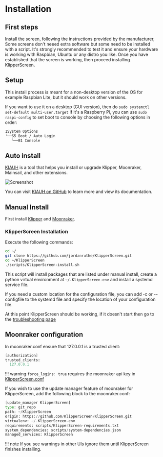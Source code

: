 # Installation

## First steps

Install the screen, following the instructions provided by the manufacturer, Some screens don't neeed extra software but some need to be installed with a script.
It's strongly recommended to test it and ensure your hardware is working with Raspbian, Ubuntu or any distro you like.
Once you have established that the screen is working, then proceed installing KlipperScreen.

## Setup
This install process is meant for a non-desktop version of the OS for example Raspbian Lite, but it should work on other versions.

If you want to use it on a desktop (GUI version), then do `sudo systemctl set-default multi-user.target`
if it's a Raspberry Pi, you can use `sudo raspi-config` to set boot to console by choosing the following options in order:

```sh
1System Options
└──S5 Boot / Auto Login
   └──B1 Console
```

## Auto install

[KIAUH](https://github.com/th33xitus/kiauh) is a tool that helps you install or upgrade Klipper, Moonraker, Mainsail, and other extensions.

![Screenshot](img/install/KIAUH.png)

You can visit [KIAUH on GitHub](https://github.com/th33xitus/kiauh) to learn more and view its documentation.


## Manual Install

First install [Klipper](https://www.klipper3d.org/Installation.html) and [Moonraker](https://moonraker.readthedocs.io/en/latest/installation/).

### KlipperScreen Installation
Execute the following commands:

```sh
cd ~/
git clone https://github.com/jordanruthe/KlipperScreen.git
cd ~/KlipperScreen
./scripts/KlipperScreen-install.sh
```

This script will install packages that are listed under manual install, create a python virtual environment at
`~/.KlipperScreen-env` and install a systemd service file.

If you need a custom location for the configuration file, you can add -c or --configfile to the systemd file and specify
the location of your configuration file.

At this point KlipperScreen should be working, if it doesn't start then go to the [troubleshooting page](Troubleshooting.md)

## Moonraker configuration

In moonraker.conf ensure that 127.0.0.1 is a trusted client:

```py
[authorization]
trusted_clients:
  127.0.0.1
```
!!! warning
    `force_logins: true` requires the moonraker api key in [KlipperScreen.conf](Configuration.md)

If you wish to use the update manager feature of moonraker for KlipperScreen, add the following block to the moonraker.conf:

```py
[update_manager KlipperScreen]
type: git_repo
path: ~/KlipperScreen
origin: https://github.com/KlipperScreen/KlipperScreen.git
virtualenv: ~/.KlipperScreen-env
requirements: scripts/KlipperScreen-requirements.txt
system_dependencies: scripts/system-dependencies.json
managed_services: KlipperScreen
```
!!! note
    If you see warnings in other UIs ignore them until KlipperScreen finishes installing.
